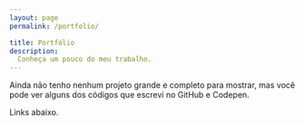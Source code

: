 ```yaml
---
layout: page
permalink: /portfolio/

title: Portfólio
description:
  Conheça um pouco do meu trabalho.
---
```


Ainda não tenho nenhum projeto grande e completo para mostrar, mas você pode ver alguns dos códigos que escrevi no GitHub e Codepen.

Links abaixo.
